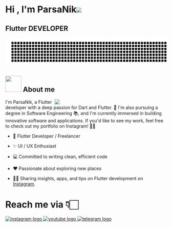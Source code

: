 <h1>Hi , I'm ParsaNik<img src="https://media.giphy.com/media/hvRJCLFzcasrR4ia7z/giphy.gif" width="35"></h1>
<h2>Flutter DEVELOPER </h2>

![gitartwork](gitartwork.svg)


## <img src = "https://user-images.githubusercontent.com/63050133/156777293-72a6e681-2582-4a9d-ad92-09d1181d47c7.gif" width = 50px height = 50px>  About me
<img src="https://raw.githubusercontent.com/MicaelliMedeiros/micaellimedeiros/master/image/computer-illustration.png" min-width="380px" max-width="400px" width="350px" align="right">

I'm ParsaNik, a Flutter developer with a deep passion for Dart and Flutter. 🚀 I'm also pursuing a degree in Software Engineering 📚, and I'm currently immersed in building innovative software and applications. If you'd like to see my work, feel free to check out my portfolio on Instagram! 📱👀

* 📱 Flutter Developer / Freelancer

* ✨ UI / UX Enthusiast

* 💻 Committed to writing clean, efficient code

* ♥️ Passionate about exploring new places

* 💁🏻  Sharing insights, apps, and tips on Flutter development on [Instagram](https://instagram.com/parsanik.dev).

###

# Reach me via 👇🏻


  <a href="https://instagram.com/parsanik.dev" target="_blank">
    <img src="https://github.com/user-attachments/assets/3e1066a5-35cc-4ce4-9035-6fc457c7e4c9"  height="50" alt="instagram logo"  />
  </a>
  <a href="https://youtube.com/@parsanikdev?si=3q33vY73XCULeD3B" target="_blank">
    <img src="https://github.com/user-attachments/assets/191ecd5f-d6c5-4348-ab46-23f9ccd41fb8" height="50" alt="youtube logo"  />
  </a>
  <a href="www.linkedin.com/in/parsa-nik-3387b5236" target="_blank">
    <img src="https://github.com/user-attachments/assets/6708f656-58c5-4305-bce9-62663961137a" height="50" alt="telegram logo"  />
  
###

